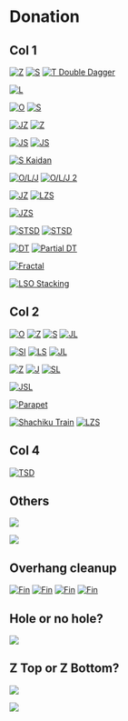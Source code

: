 Donation
=========

Col 1
-------

[![Z](https://fumen-svg-server--eight041.repl.co/?delay=1500&data=v115%40%2BgB8AeF8AeI8AeI8AeI8JeAgWBA6AAAAjgQ4FeAtBe%3FR4DeBtCeQ4DeAtweAAPAA)](https://harddrop.com/fumen/?v115@+gB8AeF8AeI8AeI8AeI8JeAgWBA6AAAAjgQ4FeAtBe?R4DeBtCeQ4DeAtweAAPAA)
[![S](https://fumen-svg-server--eight041.repl.co/?delay=1500&data=v115%40%2BgB8AeF8AeI8AeI8AeI8JeAgWBAzAAAAqgR4GeR45e%3FAAA)](https://harddrop.com/fumen/?v115@+gB8AeF8AeI8AeI8AeI8JeAgWBAzAAAAqgR4GeR45e?AAA)
[![T Double Dagger](https://fumen-svg-server--eight041.repl.co/?delay=1500&data=v115%40%2BgB8AeF8AeI8AeI8AeI8JeAgWTAUoo2AEHxhDs488A%3FQG7xDnI6CAPgQ4IeR4DeBtCeQ4DewwBtAeBtDexwCeBtCew%3FwweAAA)](https://harddrop.com/fumen/?v115@+gB8AeF8AeI8AeI8AeI8JeAgWTAUoo2AEHxhDs488A?QG7xDnI6CAPgQ4IeR4DeBtCeQ4DewwBtAeBtDexwCeBtCew?wweAAA)

[![L](https://fumen-svg-server--eight041.repl.co/?delay=1500&data=v115%40IhC8AeE8AeI8AeI8JeAgWBAsAAAA4gBtCeilCeBtBe%3FglmeAAA)](https://harddrop.com/fumen/?v115@IhC8AeE8AeI8AeI8JeAgWBAsAAAA4gBtCeilCeBtBe?glmeAAA)

[![O](https://fumen-svg-server--eight041.repl.co/?delay=1500&data=v115%40%2FgB8AeE8AeI8AeI8AeI8JeAgWBAvAAAAigAtHeBtFe%3FRpAtGeRpveAAA)](https://harddrop.com/fumen/?v115@/gB8AeE8AeI8AeI8AeI8JeAgWBAvAAAAigAtHeBtFe?RpAtGeRpveAAA)
[![S](https://fumen-svg-server--eight041.repl.co/?delay=1500&data=v115%40%2FgB8AeE8AeI8AeI8AeI8JeAgWBAzAAAAugBtDeR4Ce%3FBtBeR4veAAPAA)](https://harddrop.com/fumen/?v115@/gB8AeE8AeI8AeI8AeI8JeAgWBAzAAAAugBtDeR4Ce?BtBeR4veAAPAA)

[![JZ](https://fumen-svg-server--eight041.repl.co/?delay=1500&data=v115%40BhF8AeI8AeI8AeI8JeAgWCAqXBAAhgAtHeBtGeg0At%3FHei0ueAAA)](https://harddrop.com/fumen/?v115@BhF8AeI8AeI8AeI8JeAgWCAqXBAAhgAtHeBtGeg0At?Hei0ueAAA)
[![Z](https://fumen-svg-server--eight041.repl.co/?delay=1500&data=v115%40BhF8AeI8AeI8AeI8JeAgWBA6AAAAjgQ4IeR4DeBtCe%3FQ4EeBtueAAPAA)](https://harddrop.com/fumen/?v115@BhF8AeI8AeI8AeI8JeAgWBA6AAAAjgQ4IeR4DeBtCe?Q4EeBtueAAPAA)

[![JS](https://fumen-svg-server--eight041.repl.co/?delay=1500&data=v115%40wgB8DeB8CeB8CeC8AeC8BeH8BeH8BeH8JeAgWCAKNB%3FAArgR4Feg0R4Gei0ueAAA)](https://harddrop.com/fumen/?v115@wgB8DeB8CeB8CeC8AeC8BeH8BeH8BeH8JeAgWCAKNB?AArgR4Feg0R4Gei0ueAAA)
[![JS](https://fumen-svg-server--eight041.repl.co/?delay=1500&data=v115%405gD8CeA8AeE8BeH8BeH8BeH8JeAgWCAKNBAArgR4Fe%3Fg0R4Gei0ueAAA)](https://harddrop.com/fumen/?v115@5gD8CeA8AeE8BeH8BeH8BeH8JeAgWCAKNBAArgR4Fe?g0R4Gei0ueAAA)

[![S Kaidan](https://fumen-svg-server--eight041.repl.co/?delay=1500&data=v115%402gE8DeG8BeI8AeI8AeI8JeAgWKAToo2ALyFoDB2BAA%3FigBtEeQ4CeBtBeRpR4FeRpAeQ4veAAPAA)](https://harddrop.com/fumen/?v115@2gE8DeG8BeI8AeI8AeI8JeAgWKAToo2ALyFoDB2BAA?igBtEeQ4CeBtBeRpR4FeRpAeQ4veAAPAA)

[![O/L/J](https://fumen-svg-server--eight041.repl.co/?delay=1500&data=v115%40AhA8AeE8AeI8AeI8AeI8JeAgWFAPXL0AqAAAAqghlB%3FeBtCeRpglCeBtBeRpglueAAPAAqgxwGeBtHeRaveAAAqgBP%3FGeQaAPwhGeCtueAAAkgQ4EewhQpBeRpCegWwhQpCeQpAPBe%3FgWweAAAggglIegWgHGeglgWAPGeglweAAAggAtIeAtIeAtH%3FeCPueAAA)](https://harddrop.com/fumen/?v115@AhA8AeE8AeI8AeI8AeI8JeAgWFAPXL0AqAAAAqghlB?eBtCeRpglCeBtBeRpglueAAPAAqgxwGeBtHeRaveAAAqgBP?GeQaAPwhGeCtueAAAkgQ4EewhQpBeRpCegWwhQpCeQpAPBe?gWweAAAggglIegWgHGeglgWAPGeglweAAAggAtIeAtIeAtH?eCPueAAA)
[![O/L/J 2](https://fumen-svg-server--eight041.repl.co/?delay=1500&data=v115%402gA8AeE8CeG8AeI8AeI8AeI8JeAgWJAPXL0AKoo2AS%3FAAAAkgBtCeilCeBtBeglRpHeRpueAAApgwwIewwAtQaHeAt%3FQaueAAApgAPwhAtGeBPAtHeQaAtueAAAagQ4IeRpCeRpDeQ%3FpAPBexhIehWueAAAhgglGeCPGehlIeAPglueAAA)](https://harddrop.com/fumen/?v115@2gA8AeE8CeG8AeI8AeI8AeI8JeAgWJAPXL0AKoo2AS?AAAAkgBtCeilCeBtBeglRpHeRpueAAApgwwIewwAtQaHeAt?QaueAAApgAPwhAtGeBPAtHeQaAtueAAAagQ4IeRpCeRpDeQ?pAPBexhIehWueAAAhgglGeCPGehlIeAPglueAAA)

[![JZ](https://fumen-svg-server--eight041.repl.co/?delay=1500&data=v115%40kgE8DeF8DeF8DeF8AeI8AeI8AeI8JeAgWCAqXBAAWg%3FAtHeBtHeAth0Heg0Ieg0veAAA)](https://harddrop.com/fumen/?v115@kgE8DeF8DeF8DeF8AeI8AeI8AeI8JeAgWCAqXBAAWg?AtHeBtHeAth0Heg0Ieg0veAAA)
[![LZS](https://fumen-svg-server--eight041.repl.co/?delay=1500&data=v115%40kgE8DeF8DeF8DeF8AeI8AeI8AeI8JeAgWDAsH0BAWg%3FAtHeBtHeAtglIeglIehlueAAArgQ4IeR4IeQ4teAAA)](https://harddrop.com/fumen/?v115@kgE8DeF8DeF8DeF8AeI8AeI8AeI8JeAgWDAsH0BAWg?AtHeBtHeAtglIeglIehlueAAArgQ4IeR4IeQ4teAAA)

[![JZS](https://fumen-svg-server--eight041.repl.co/?delay=1500&data=v115%40wgC8DeA8AeD8DeF8AeI8AeI8AeI8JeAgWDAqH0BAgg%3FAtAeR4EeBtR4FeAti0Ieg0teAAA)](https://harddrop.com/fumen/?v115@wgC8DeA8AeD8DeF8AeI8AeI8AeI8JeAgWDAqH0BAgg?AtAeR4EeBtR4FeAti0Ieg0teAAA)

[![STSD](https://fumen-svg-server--eight041.repl.co/?delay=1500&data=v115%40DhD8AeI8AeI8AeI8JeAgWEAz%2BT7BagBtIeBtBeilR4%3FAeRpBeglg0R4BeRpCei0teAAPAA)](https://harddrop.com/fumen/?v115@DhD8AeI8AeI8AeI8JeAgWEAz+T7BagBtIeBtBeilR4?AeRpBeglg0R4BeRpCei0teAAPAA)
[![STSD](https://fumen-svg-server--eight041.repl.co/?delay=1500&data=v115%400gA8IeA8BeF8AeI8AeI8AeI8JeAgWEAz%2BT7BYgBtIe%3FBtDeilAeRpDeglCeRp1eAAA)](https://harddrop.com/fumen/?v115@0gA8IeA8BeF8AeI8AeI8AeI8JeAgWEAz+T7BYgBtIe?BtDeilAeRpDeglCeRp1eAAA)

[![DT](https://fumen-svg-server--eight041.repl.co/?delay=1500&data=v115%402gG8CeG8AeI8AeI8AeI8JeAgWCAkOBAADghlIeglFe%3Fh0AeglFeg0BeBtEeg0CeBtDeRpHeRpveAAA)](https://harddrop.com/fumen/?v115@2gG8CeG8AeI8AeI8AeI8JeAgWCAkOBAADghlIeglFe?h0AeglFeg0BeBtEeg0CeBtDeRpHeRpveAAA)
[![Partial DT](https://fumen-svg-server--eight041.repl.co/?delay=1500&data=v115%403gF8DeF8AeI8AeI8AeI8JeAgWMAQCaeEpikTASYxwC%3FEghlIeglFeR4AeglEeR4BeBtDeh0CeBtCeg0RpGeg0RpueA%3FAApgxSHewSAeQaGeAPRaueAAApgQaAtHeQaAtwwIewwueAA%3FApgglwSHeAtxSGeBtQaueAAA)](https://harddrop.com/fumen/?v115@3gF8DeF8AeI8AeI8AeI8JeAgWMAQCaeEpikTASYxwC?EghlIeglFeR4AeglEeR4BeBtDeh0CeBtCeg0RpGeg0RpueA?AApgxSHewSAeQaGeAPRaueAAApgQaAtHeQaAtwwIewwueAA?ApgglwSHeAtxSGeBtQaueAAA)

[![Fractal](https://fumen-svg-server--eight041.repl.co/?delay=1500&data=v115%40kgE8DeF8EeH8AeF8AeI8AeI8AeI8JeAgWHAmLckD0i%3FsCA9giWIegWkeAAAPgRpEeAtBeRpDeBtHeAtR4GeR45eAAA%3FWggWHehWHegWRLGeRL5eAAA)](https://harddrop.com/fumen/?v115@kgE8DeF8EeH8AeF8AeI8AeI8AeI8JeAgWHAmLckD0i?sCA9giWIegWkeAAAPgRpEeAtBeRpDeBtHeAtR4GeR45eAAA?WggWHehWHegWRLGeRL5eAAA)

[![LSO Stacking](https://fumen-svg-server--eight041.repl.co/?data=v115%40RhE8EeF8NeAgWOAM9iSASITdEhVC5DurBAAvhDSyQA%3FAfoBdsfFsfEhwDIexDAeEABeQ4wDgWFAAexwgWJeAAAvhAT%3FoBHhE8EeF8DeF8NeAAAvhESjBdnfFnBAAAfjBHhE8EeF8Xe%3FAAAvhEdnfFnBAAAbjBfsB9gE8EeE8EeE8YeAAAvhDSeBdif%3FFiBAAA9gE8EeF8heAAA)](https://harddrop.com/fumen/?v115@RhE8EeF8NeAgWOAM9iSASITdEhVC5DurBAAvhDSyQA?AfoBdsfFsfEhwDIexDAeEABeQ4wDgWFAAexwgWJeAAAvhAT?oBHhE8EeF8DeF8NeAAAvhESjBdnfFnBAAAfjBHhE8EeF8Xe?AAAvhEdnfFnBAAAbjBfsB9gE8EeE8EeE8YeAAAvhDSeBdif?FiBAAA9gE8EeF8heAAA)

Col 2
------

[![O](https://fumen-svg-server--eight041.repl.co/?delay=1500&data=v115%401gA8AeG8AeI8AeI8AeI8AeH8JeAgWBAvAAAAjgBtDe%3FRpCeBtCeRp5eAAA)](https://harddrop.com/fumen/?v115@1gA8AeG8AeI8AeI8AeI8AeH8JeAgWBAvAAAAjgBtDe?RpCeBtCeRp5eAAA)
[![Z](https://fumen-svg-server--eight041.repl.co/?delay=1500&data=v115%401gA8AeF8BeI8AeI8AeI8AeH8JeAgWBA6AAAALgwhIe%3FwhCeQ4EewhCeR4DewhAtCeQ4DeBtHeAtweAAA)](https://harddrop.com/fumen/?v115@1gA8AeF8BeI8AeI8AeI8AeH8JeAgWBA6AAAALgwhIe?whCeQ4EewhCeR4DewhAtCeQ4DeBtHeAtweAAA)
[![S](https://fumen-svg-server--eight041.repl.co/?delay=1500&data=v115%409gA8AeA8AeG8AeI8AeI8AeH8JeAgWBAzAAAApgQ4Ce%3FBtDeR4CeBtDeQ4veAAA)](https://harddrop.com/fumen/?v115@9gA8AeA8AeG8AeI8AeI8AeH8JeAgWBAzAAAApgQ4Ce?BtDeR4CeBtDeQ4veAAA)
[![JL](https://fumen-svg-server--eight041.repl.co/?delay=1500&data=v115%40%2FgA8AeF8BeH8BeI8AeH8JeAgWCAqCBAAfgglIeglCe%3FBtDehlCeBtCeh0Heg0Ieg0ceAAA)](https://harddrop.com/fumen/?v115@/gA8AeF8BeH8BeI8AeH8JeAgWCAqCBAAfgglIeglCe?BtDehlCeBtCeh0Heg0Ieg0ceAAA)

[![SI](https://fumen-svg-server--eight041.repl.co/?delay=1500&data=v115%40%2FgB8AeF8AeI8AeI8AeH8JeAgWCAT%2BAAAVgwhIewhIe%3FwhDeBtCewhR4CeBtBeR4veAAPAA)](https://harddrop.com/fumen/?v115@/gB8AeF8AeI8AeI8AeH8JeAgWCAT+AAAVgwhIewhIe?whDeBtCewhR4CeBtBeR4veAAPAA)
[![LS](https://fumen-svg-server--eight041.repl.co/?delay=1500&data=v115%40%2FgB8AeF8AeI8AeI8AeH8JeAgWCAMNBAApgglAeR4Fe%3FglR4GehlveAAPAA)](https://harddrop.com/fumen/?v115@/gB8AeF8AeI8AeI8AeH8JeAgWCAMNBAApgglAeR4Fe?glR4GehlveAAPAA)
[![JL](https://fumen-svg-server--eight041.repl.co/?delay=1500&data=v115%40AhA8AeF8BeH8AeI8AeH8JeAgWCAqCBAArgglBeBtCe%3FilCeBtBei0Ieg0keAAArggWBeBPCeiWCeBPBeiHGeAAAegl%3FkeAAApgg0DeBtCei0CeBtBeilGeglmeAAA)](https://harddrop.com/fumen/?v115@AhA8AeF8BeH8AeI8AeH8JeAgWCAqCBAArgglBeBtCe?ilCeBtBei0Ieg0keAAArggWBeBPCeiWCeBPBeiHGeAAAegl?keAAApgg0DeBtCei0CeBtBeilGeglmeAAA)

[![Z](https://fumen-svg-server--eight041.repl.co/?delay=1500&data=v115%409gA8BeB8AeE8AeI8AeI8AeH8JeAgWBA6AAAAsgR4Ee%3FBtR4GeBtueAAPAArgQpAPwDGeBP3eAAAhgglIeQawSHeRa3%3FeAAAhggWg0HegWg0HeBt3eAAAhgg0AeAtGeg0gWAtHegW3e%3FAAA)](https://harddrop.com/fumen/?v115@9gA8BeB8AeE8AeI8AeI8AeH8JeAgWBA6AAAAsgR4Ee?BtR4GeBtueAAPAArgQpAPwDGeBP3eAAAhgglIeQawSHeRa3?eAAAhggWg0HegWg0HeBt3eAAAhgg0AeAtGeg0gWAtHegW3e?AAA)
[![J](https://fumen-svg-server--eight041.repl.co/?delay=1500&data=v115%409gA8BeB8AeE8AeI8AeI8AeH8JeAgWBAqAAAAjgAtHe%3FBtEei0AtHeg0ueAAA)](https://harddrop.com/fumen/?v115@9gA8BeB8AeE8AeI8AeI8AeH8JeAgWBAqAAAAjgAtHe?BtEei0AtHeg0ueAAA)
[![SL](https://fumen-svg-server--eight041.repl.co/?delay=1500&data=v115%409gA8BeB8AeE8AeI8AeI8AeH8JeAgWCAzCBAAfgglIe%3FglEeBtBehlR4CeBtBeR4ueAAA)](https://harddrop.com/fumen/?v115@9gA8BeB8AeE8AeI8AeI8AeH8JeAgWCAzCBAAfgglIe?glEeBtBehlR4CeBtBeR4ueAAA)

[![JSL](https://fumen-svg-server--eight041.repl.co/?delay=1500&data=v115%40ugE8EeE8CeA8AeF8AeI8AeI8AeH8JeAgWDAKNkBAVg%3FglCeBtDeglDeBtCehlR4Feg0R4Gei0ueAAA)](https://harddrop.com/fumen/?v115@ugE8EeE8CeA8AeF8AeI8AeI8AeH8JeAgWDAKNkBAVg?glCeBtDeglDeBtCehlR4Feg0R4Gei0ueAAA)

[![Parapet](https://fumen-svg-server--eight041.repl.co/?delay=1500&data=v115%402gH8AeI8AeI8AeI8AeH8JeAgWHAQCSeDwo%2BCAfgglB%3FeBtEeglCeBtDehl5eAAA)](https://harddrop.com/fumen/?v115@2gH8AeI8AeI8AeI8AeH8JeAgWHAQCSeDwo+CAfgglB?eBtEeglCeBtDehl5eAAA)

[![Shachiku Train](https://fumen-svg-server--eight041.repl.co/?delay=1500&data=v115%403gF8DeG8AeI8AeI8AeH8JeAgWQAz8bkDoeihEFbEwC%3Fyy1JEZgQ4IeR4Deh0CeQ4Deg0BtGeg0AeBtteAAA)](https://harddrop.com/fumen/?v115@3gF8DeG8AeI8AeI8AeH8JeAgWQAz8bkDoeihEFbEwC?yy1JEZgQ4IeR4Deh0CeQ4Deg0BtGeg0AeBtteAAA)
[![LZS](https://fumen-svg-server--eight041.repl.co/?delay=1500&data=v115%40ChF8AeI8AeI8AeH8JeAgWDAsH0BAkgQ4DeglDeR4Ce%3FglBtCeQ4CehlBtteAAA)](https://harddrop.com/fumen/?v115@ChF8AeI8AeI8AeH8JeAgWDAsH0BAkgQ4DeglDeR4Ce?glBtCeQ4CehlBtteAAA)

Col 4
-----

[![TSD](https://fumen-svg-server--eight041.repl.co/?data=v115%40EhB8IeB8DeB8AeC8DeF8JeAgWDAUNSBA9gilGeglAt%3FHeBtHeAtSeAAPAABhglGeilGeR4GeR4QeAAA)](https://harddrop.com/fumen/?v115@EhB8IeB8DeB8AeC8DeF8JeAgWDAUNSBA9gilGeglAt?HeBtHeAtSeAAPAABhglGeilGeR4GeR4QeAAA)

Others
------

[![](https://fumen-svg-server--eight041.repl.co/?delay=1500&data=v115%40DhB8IeB8BeA8BeA8AeD8AeA8BeF8JeAgHHhilAtFeg%3FlAeBtHeAtQeAAA)](https://harddrop.com/fumen/?v115@DhB8IeB8BeA8BeA8AeD8AeA8BeF8JeAgHHhilAtFeg?lAeBtHeAtQeAAA)

[![](https://fumen-svg-server--eight041.repl.co/?delay=1500&data=v115%409gC8GeB8HeB8BeB8DeA8CeB8NeAgHBhglBeB8CeilC%3FeB8BeR4CeC8AeR4DeC8JeAAA)](https://harddrop.com/fumen/?v115@9gC8GeB8HeB8BeB8DeA8CeB8NeAgHBhglBeB8CeilC?eB8BeR4CeC8AeR4DeC8JeAAA)

Overhang cleanup
----------------

[![Fin](https://fumen-svg-server--eight041.repl.co/?data=v115%40zgE8BeH8DeF8DeH8BeI8AeA8JeAgWDAGOxCAvhEdif%3FFiflifdtBAAA)](https://harddrop.com/fumen/?v115@zgE8BeH8DeF8DeH8BeI8AeA8JeAgWDAGOxCAvhEdif?FiflifdtBAAA)
[![Fin](https://fumen-svg-server--eight041.repl.co/?delay=1500&data=v115%40HhE8BeH8DeF8CeB8JeAgWDAGOxCA3gR4BeRpCeR4Ce%3FRpEeglIeglIehlMeAAA)](https://harddrop.com/fumen/?v115@HhE8BeH8DeF8CeB8JeAgWDAGOxCA3gR4BeRpCeR4Ce?RpEeglIeglIehlMeAAA)
[![Fin](https://fumen-svg-server--eight041.repl.co/?delay=1500&data=v115%40HhE8BeH8DeF8CeB8JeAgWDAGOxCA2gR4DeglBeR4Ce%3FilFeg0Ieg0Heh0MeAAA)](https://harddrop.com/fumen/?v115@HhE8BeH8DeF8CeB8JeAgWDAGOxCA2gR4DeglBeR4Ce?ilFeg0Ieg0Heh0MeAAA)
[![Fin](https://fumen-svg-server--eight041.repl.co/?delay=1500&data=v115%40HhE8BeH8DeF8CeB8JeAgWDAGOxCA2gR4DeglBeR4Ce%3FilFeAtHeBtHeAtNeAAA)](https://harddrop.com/fumen/?v115@HhE8BeH8DeF8CeB8JeAgWDAGOxCA2gR4DeglBeR4Ce?ilFeAtHeBtHeAtNeAAA)

Hole or no hole?
----------------

[![](https://fumen-svg-server--eight041.repl.co/?data=v115%40xgB8GeC8DeA8BeH8CeH8AeI8AeC8JeAgHvhLXbB%2BPB%3FdnfFnBAAA%2FmB8YBCgBJfBdifFiBAAA)](https://harddrop.com/fumen/?v115@xgB8GeC8DeA8BeH8CeH8AeI8AeC8JeAgHvhLXbB+PB?dnfFnBAAA/mB8YBCgBJfBdifFiBAAA)

Z Top or Z Bottom?
------------------

[![](https://fumen-svg-server--eight041.repl.co/?delay=1500&data=v115%40XgB8FeC8CeAtCeD8AeBtCeE8AtCeH8AeI8AeI8AeI8%3FAeB8JeAgHUgwhIewhCeywAeRpwhDewwBeRpwhFeywHewwpe%3FAAeUgQaIeQaGeRpwwGeBtwwFehlQLHeAPIewhIewhIewhLe%3FAAewgBPGewDAPQpyeAAA)](https://harddrop.com/fumen/?v115@XgB8FeC8CeAtCeD8AeBtCeE8AtCeH8AeI8AeI8AeI8?AeB8JeAgHUgwhIewhCeywAeRpwhDewwBeRpwhFeywHewwpe?AAeUgQaIeQaGeRpwwGeBtwwFehlQLHeAPIewhIewhIewhLe?AAewgBPGewDAPQpyeAAA)

[![](https://fumen-svg-server--eight041.repl.co/?delay=1500&data=v115%40fgC8GeD8BeR4BeD8AeR4CeH8AeI8AeI8AeI8AeA8Je%3FAgHkgAtHeBtHeAtBeywHewwoeAAebgR4EeBtQpQ4ywHewwg%3FlDeAPBeySHeAPIewhIewhIewhKeAAA)](https://harddrop.com/fumen/?v115@fgC8GeD8BeR4BeD8AeR4CeH8AeI8AeI8AeI8AeA8Je?AgHkgAtHeBtHeAtBeywHewwoeAAebgR4EeBtQpQ4ywHewwg?lDeAPBeySHeAPIewhIewhIewhKeAAA)

